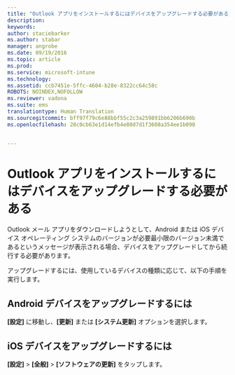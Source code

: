 ```yaml
---
title: "Outlook アプリをインストールするにはデバイスをアップグレードする必要がある | Microsoft Intune"
description: 
keywords: 
author: staciebarker
ms.author: stabar
manager: angrobe
ms.date: 09/19/2016
ms.topic: article
ms.prod: 
ms.service: microsoft-intune
ms.technology: 
ms.assetid: ccb7451e-5ffc-4604-b28e-8322cc64c58c
ROBOTS: NOINDEX,NOFOLLOW
ms.reviewer: vadona
ms.suite: ems
translationtype: Human Translation
ms.sourcegitcommit: bff97f79c6e88bbf55c2c3a259891bb6206b690b
ms.openlocfilehash: 28c0cb63e1d14efb4e80d7d1f3608a354ee1b090


---
```


# Outlook アプリをインストールするにはデバイスをアップグレードする必要がある

Outlook メール アプリをダウンロードしようとして、Android または iOS デバイス オペレーティング システムのバージョンが必要最小限のバージョン未満であるというメッセージが表示される場合、デバイスをアップグレードしてから続行する必要があります。

アップグレードするには、使用しているデバイスの種類に応じて、以下の手順を実行します。

## Android デバイスをアップグレードするには
**[設定]** に移動し、**[更新]** または **[システム更新]** オプションを選択します。

## iOS デバイスをアップグレードするには
**[設定]** &gt; **[全般]** &gt; **[ソフトウェアの更新]** をタップします。



<!--HONumber=Sep16_HO3-->


